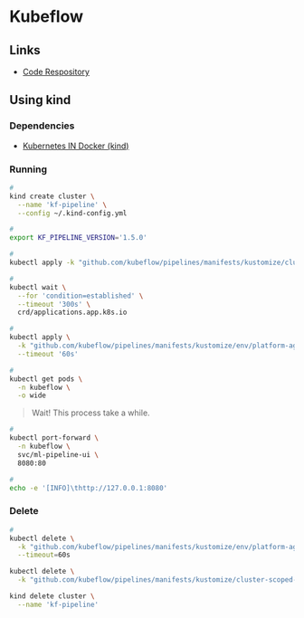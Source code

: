 # Kubeflow

<!--
https://www.youtube.com/watch?v=-rdabPmA-lk

https://app.pluralsight.com/course-player?courseId=e23412c1-73e0-41f4-9a6b-7c48972bf4f9

https://www.youtube.com/watch?v=S7qpvr2bZ2U

https://www.linkedin.com/learning/leveraging-cloud-based-machine-learning-on-google-cloud-platform-real-world-applications/

https://app.pluralsight.com/library/courses/building-end-to-end-machine-learning-workflows-kubeflow/
https://app.pluralsight.com/library/courses/mlops-machine-learning-operations-fundamentals/
https://app.pluralsight.com/library/courses/ml-pipelines-google-cloud/
-->

## Links

- [Code Respository](https://github.com/kubeflow/kubeflow)

<!-- ## Using minikube

```sh
export KUBEFLOW_SRC="$PWD/src"
export KUBEFLOW_TAG="v0.4.1"
export KFAPP="mykfapp"

mkdir -p $KUBEFLOW_SRC && cd "$_"

curl -Ss "https://raw.githubusercontent.com/kubeflow/kubeflow/${KUBEFLOW_TAG}/scripts/download.sh" | /bin/bash
```

```sh
kubectl get node

eval "$(minikube docker-env)"
```

```sh
KUBEFLOW_REPO=${KUBEFLOW_SRC} ${KUBEFLOW_SRC}/scripts/kfctl.sh init ${KFAPP} --platform minikube
cd ${KFAPP}
${KUBEFLOW_SRC}/scripts/kfctl.sh generate all
${KUBEFLOW_SRC}/scripts/kfctl.sh apply all
``` -->

## Using kind

### Dependencies

- [Kubernetes IN Docker (kind)](/kind.md)

### Running

```sh
#
kind create cluster \
  --name 'kf-pipeline' \
  --config ~/.kind-config.yml

#
export KF_PIPELINE_VERSION='1.5.0'

#
kubectl apply -k "github.com/kubeflow/pipelines/manifests/kustomize/cluster-scoped-resources?ref=${KF_PIPELINE_VERSION}"

#
kubectl wait \
  --for 'condition=established' \
  --timeout '300s' \
  crd/applications.app.k8s.io

#
kubectl apply \
  -k "github.com/kubeflow/pipelines/manifests/kustomize/env/platform-agnostic-pns?ref=${KF_PIPELINE_VERSION}" \
  --timeout '60s'

#
kubectl get pods \
  -n kubeflow \
  -o wide
```

> Wait! This process take a while.

```sh
#
kubectl port-forward \
  -n kubeflow \
  svc/ml-pipeline-ui \
  8080:80

#
echo -e '[INFO]\thttp://127.0.0.1:8080'
```

### Delete

```sh
#
kubectl delete \
  -k "github.com/kubeflow/pipelines/manifests/kustomize/env/platform-agnostic-pns?ref=${KF_PIPELINE_VERSION}" \
  --timeout=60s

kubectl delete \
  -k "github.com/kubeflow/pipelines/manifests/kustomize/cluster-scoped-resources?ref=${KF_PIPELINE_VERSION}"

kind delete cluster \
  --name 'kf-pipeline'
```
